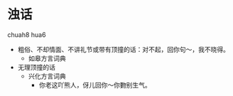 # 浊话
chuah8 hua6
+ 粗俗、不却情面、不讲礼节或带有顶撞的话：对不起，回你句～，我不晓得。
  * 如皋方言词典
+ 无理顶撞的话
  * 兴化方言词典
    - 你老这吖熊人，伢儿回你～你覅别生气。
